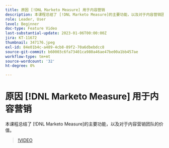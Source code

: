 ```yaml
---
title: 原因 [!DNL Marketo Measure] 用于内容营销
description: 本课程总结了 [!DNL Marketo Measure]的主要功能，以及对于内容营销团队的价值。
role: Leader, User
level: Beginner
doc-type: Feature Video
last-substantial-update: 2023-01-06T00:00:00Z
jira: KT-11672
thumbnail: 347176.jpeg
exl-id: 84e01b4c-a489-4cb8-89f2-70a6dbebdcc8
source-git-commit: b60003c6fa73401ca980a46ae47be00a1bb457ae
workflow-type: tm+mt
source-wordcount: '32'
ht-degree: 0%

---
```


# 原因 [!DNL Marketo Measure] 用于内容营销

本课程总结了 [!DNL Marketo Measure]的主要功能，以及对于内容营销团队的价值。

>[!VIDEO](https://video.tv.adobe.com/v/347176/?quality=12&learn=on)
